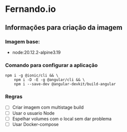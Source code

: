 # Fernando.io

## Informações para criação da imagem

### Imagem base: 
- node:20.12.2-alpine3.19

### Comando para configurar a aplicação
```shell
npm i -g @ionic/cli && \
    npm i -D -E -g @angular/cli && \
    npm i --save-dev @angular-devkit/build-angular
```

### Regras
- [ ] Criar imagem com multistage build
- [ ] Usar o usuario Node
- [ ] Espelhar volumes com o local sem dar problema
- [ ] Usar Docker-compose
